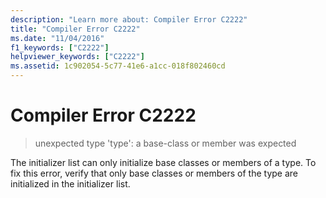 ```yaml
---
description: "Learn more about: Compiler Error C2222"
title: "Compiler Error C2222"
ms.date: "11/04/2016"
f1_keywords: ["C2222"]
helpviewer_keywords: ["C2222"]
ms.assetid: 1c902054-5c77-41e6-a1cc-018f802460cd
---
```

# Compiler Error C2222

> unexpected type 'type': a base-class or member was expected

The initializer list can only initialize base classes or members of a type. To fix this error, verify that only base classes or members of the type are initialized in the initializer list.

